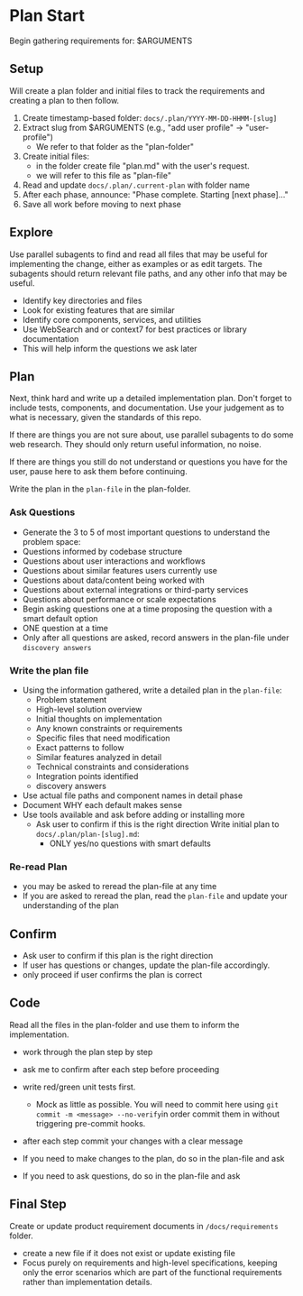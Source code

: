 # Plan Start

Begin gathering requirements for: $ARGUMENTS

## Setup

Will create a plan folder and initial files to track the requirements and creating a plan to then follow.

1. Create timestamp-based folder: `docs/.plan/YYYY-MM-DD-HHMM-[slug]`
2. Extract slug from $ARGUMENTS (e.g., "add user profile" → "user-profile")
    - We refer to that folder as the "plan-folder"
3. Create initial files:
   - in the folder create file "plan.md" with the user's request.
   - we will refer to this file as "plan-file"
4. Read and update `docs/.plan/.current-plan` with folder name
5. After each phase, announce: "Phase complete. Starting [next phase]..."
6. Save all work before moving to next phase


## Explore

Use parallel subagents to find and read all files that may be useful for implementing the change, either as examples or as edit targets. The subagents should return relevant file paths, and any other info that may be useful.

- Identify key directories and files
- Look for existing features that are similar
- Identify core components, services, and utilities
- Use WebSearch and or context7 for best practices or library documentation
- This will help inform the questions we ask later

## Plan

Next, think hard and write up a detailed implementation plan. Don't forget to include tests, components, and documentation. Use your judgement as to what is necessary, given the standards of this repo.

If there are things you are not sure about, use parallel subagents to do some web research. They should only return useful information, no noise.

If there are things you still do not understand or questions you have for the user, pause here to ask them before continuing.

Write the plan in the `plan-file` in the plan-folder.

### Ask Questions

  - Generate the 3 to 5 of most important questions to understand the problem space:
   - Questions informed by codebase structure
   - Questions about user interactions and workflows
   - Questions about similar features users currently use
   - Questions about data/content being worked with
   - Questions about external integrations or third-party services
   - Questions about performance or scale expectations
   - Begin asking questions one at a time proposing the question with a smart default option
   - ONE question at a time
   - Only after all questions are asked, record answers in the plan-file under `discovery answers`


### Write the plan file

- Using the information gathered, write a detailed plan in the `plan-file`:
  - Problem statement
  - High-level solution overview
  - Initial thoughts on implementation
  - Any known constraints or requirements
  - Specific files that need modification
  - Exact patterns to follow
  - Similar features analyzed in detail
  - Technical constraints and considerations
  - Integration points identified
  - discovery answers
- Use actual file paths and component names in detail phase
- Document WHY each default makes sense
- Use tools available and ask before adding or installing more
  - Ask user to confirm if this is the right direction
Write initial plan to `docs/.plan/plan-[slug].md`:
    - ONLY yes/no questions with smart defaults

### Re-read Plan
- you may be asked to reread the plan-file at any time
- If you are asked to reread the plan, read the `plan-file` and update your understanding of the plan

## Confirm

- Ask user to confirm if this plan is the right direction
- If user has questions or changes, update the plan-file accordingly.
- only proceed if user confirms the plan is correct

## Code

Read all the files in the plan-folder and use them to inform the implementation. 

- work through the plan step by step
- ask me to confirm after each step before proceeding
- write red/green unit tests first. 
    - Mock as little as possible. You will need to commit here using `git commit -m <message> --no-verify`in order commit them in without triggering pre-commit hooks.

- after each step commit your changes with a clear message
- If you need to make changes to the plan, do so in the plan-file and ask
- If you need to ask questions, do so in the plan-file and ask


## Final Step

Create or update product requirement documents in `/docs/requirements` folder.

- create a new file if it does not exist or update existing file
- Focus purely on requirements and high-level specifications, keeping only the error scenarios which are part of the functional requirements rather than implementation details.
